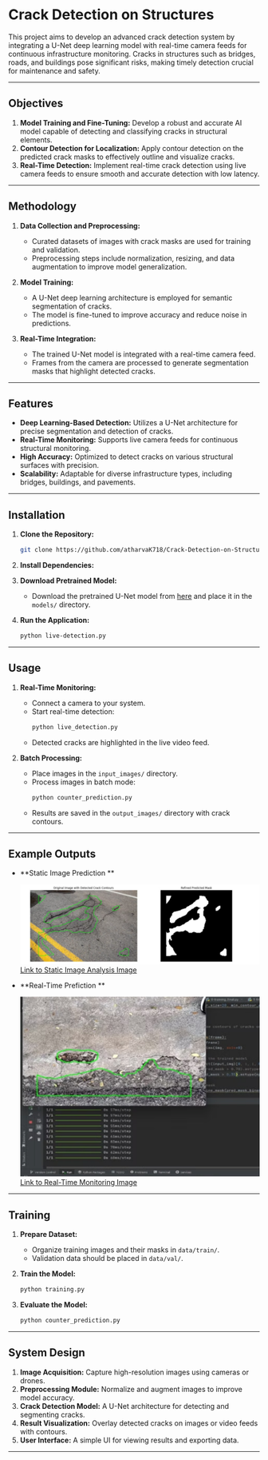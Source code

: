 # Crack Detection on Structures

This project aims to develop an advanced crack detection system by integrating a U-Net deep learning model with real-time camera feeds for continuous infrastructure monitoring. Cracks in structures such as bridges, roads, and buildings pose significant risks, making timely detection crucial for maintenance and safety.

---

## Objectives

1. **Model Training and Fine-Tuning:** Develop a robust and accurate AI model capable of detecting and classifying cracks in structural elements.
2. **Contour Detection for Localization:** Apply contour detection on the predicted crack masks to effectively outline and visualize cracks.
3. **Real-Time Detection:** Implement real-time crack detection using live camera feeds to ensure smooth and accurate detection with low latency.

---

## Methodology

1. **Data Collection and Preprocessing:**
   - Curated datasets of images with crack masks are used for training and validation.
   - Preprocessing steps include normalization, resizing, and data augmentation to improve model generalization.

2. **Model Training:**
   - A U-Net deep learning architecture is employed for semantic segmentation of cracks.
   - The model is fine-tuned to improve accuracy and reduce noise in predictions.

3. **Real-Time Integration:**
   - The trained U-Net model is integrated with a real-time camera feed.
   - Frames from the camera are processed to generate segmentation masks that highlight detected cracks.

---

## Features

- **Deep Learning-Based Detection:** Utilizes a U-Net architecture for precise segmentation and detection of cracks.
- **Real-Time Monitoring:** Supports live camera feeds for continuous structural monitoring.
- **High Accuracy:** Optimized to detect cracks on various structural surfaces with precision.
- **Scalability:** Adaptable for diverse infrastructure types, including bridges, buildings, and pavements.

---

## Installation

1. **Clone the Repository:**
   ```bash
   git clone https://github.com/atharvaK718/Crack-Detection-on-Structures.git
   ```

2. **Install Dependencies:**

3. **Download Pretrained Model:**
   - Download the pretrained U-Net model from [here](#) and place it in the `models/` directory.

4. **Run the Application:**
   ```bash
   python live-detection.py
   ```

---


## Usage

1. **Real-Time Monitoring:**
   - Connect a camera to your system.
   - Start real-time detection:
     ```bash
     python live_detection.py
     ```
   - Detected cracks are highlighted in the live video feed.

2. **Batch Processing:**
   - Place images in the `input_images/` directory.
   - Process images in batch mode:
     ```bash
     python counter_prediction.py
     ```
   - Results are saved in the `output_images/` directory with crack contours.

---


## Example Outputs

- **Static Image Prediction **
  
  ![Static Image Example](https://github.com/atharvaK718/Crack-Detection-on-Structures/raw/main/Static_Images/Static_2.png)  
  [Link to Static Image Analysis Image](https://github.com/atharvaK718/Crack-Detection-on-Structures/raw/main/Static_Images/Static_2.png)

- **Real-Time Prefiction **
  
  ![Real-Time Monitoring Example](https://github.com/atharvaK718/Crack-Detection-on-Structures/raw/main/Real_Time_Images/Real_Time_2.png)  
  [Link to Real-Time Monitoring Image](https://github.com/atharvaK718/Crack-Detection-on-Structures/raw/main/Real_Time_Images/Real_Time_2.png)
  
---

## Training

1. **Prepare Dataset:**
   - Organize training images and their masks in `data/train/`.
   - Validation data should be placed in `data/val/`.

2. **Train the Model:**
   ```bash
   python training.py
   ```

3. **Evaluate the Model:**
   ```bash
   python counter_prediction.py
   ```

---

## System Design

1. **Image Acquisition:** Capture high-resolution images using cameras or drones.
2. **Preprocessing Module:** Normalize and augment images to improve model accuracy.
3. **Crack Detection Model:** A U-Net architecture for detecting and segmenting cracks.
4. **Result Visualization:** Overlay detected cracks on images or video feeds with contours.
5. **User Interface:** A simple UI for viewing results and exporting data.

---
